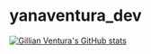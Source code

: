 # yanaventura_dev

[![Gillian Ventura's GitHub stats](https://github-readme-stats.vercel.app/api?username=yanaventura)](https://github.com/yanaventura/yanaventura_dev)
